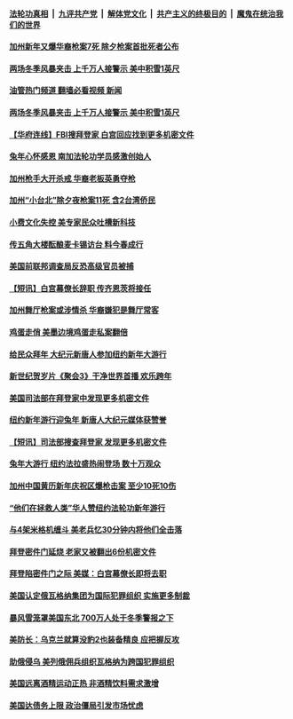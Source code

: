 ####  [法轮功真相](../../../../basic/blob/master/README.md?t=01250412) &nbsp;|&nbsp; [九评共产党](../../../../9ping.md/blob/master/README.md?t=01250412) &nbsp;|&nbsp; [解体党文化](../../../../jtdwh.md/blob/master/README.md?t=01250412)  &nbsp;|&nbsp; [共产主义的终极目的](../../../../gczydzjmd.md/blob/master/README.md?t=01250412) &nbsp;|&nbsp; [魔鬼在统治我们的世界](../../../../mgztzwmdsj.md/blob/master/README.md?t=01250412) 

#### [加州新年又爆华裔枪案7死 除夕枪案首批死者公布](../pages/prog203/a103633814.md?t=01250412) 


#### [两场冬季风暴夹击 上千万人接警示 美中积雪1英尺](../pages/prog203/a103633217.md?t=01250412) 
#### [油管热门频道 翻墙必看视频 新闻](http://129.146.143.75:81/youtube.html?01250412)
#### [两场冬季风暴夹击 上千万人接警示 美中积雪1英尺](../pages/prog203/a103633217.md?t=01250412) 

#### [【华府连线】FBI搜拜登家 白宫回应找到更多机密文件](../pages/prog203/a103633218.md?t=01250412) 

#### [兔年心怀感恩 南加法轮功学员感激创始人](../pages/prog203/a103633235.md?t=01250412) 

#### [加州枪手大开杀戒 华裔老板英勇夺枪](../pages/prog203/a103633215.md?t=01250412) 

#### [加州“小台北”除夕夜枪案11死 含2台湾侨民](../pages/prog203/a103633197.md?t=01250412) 

#### [小费文化失控 美专家民众吐槽新科技](../pages/prog203/a103633157.md?t=01250412) 

#### [传五角大楼酝酿麦卡锡访台 料今春成行](../pages/prog203/a103633150.md?t=01250412) 

#### [美国前联邦调查局反恐高级官员被捕](../pages/prog203/a103633063.md?t=01250412) 

#### [【短讯】白宫幕僚长辞职 传齐恩茨将接任](../pages/prog203/a103632960.md?t=01250412) 

#### [加州舞厅枪案或涉情杀 华裔嫌犯是舞厅常客](../pages/prog203/a103632862.md?t=01250412) 

#### [鸡蛋走俏 美墨边境鸡蛋走私案翻倍](../pages/prog203/a103632668.md?t=01250412) 

#### [给民众拜年 大纪元新唐人参加纽约新年大游行](../pages/prog203/a103632614.md?t=01250412) 

#### [新世纪贺岁片《聚会3》干净世界首播 欢乐跨年](../pages/prog203/a103632366.md?t=01250412) 

#### [美国司法部在拜登家中发现更多机密文件](../pages/prog203/a103632132.md?t=01250412) 

#### [纽约新年游行迎兔年 新唐人大纪元媒体获赞誉](../pages/prog203/a103631934.md?t=01250412) 

#### [【短讯】司法部搜查拜登家 发现更多机密文件](../pages/prog203/a103631715.md?t=01250412) 

#### [兔年大游行 纽约法拉盛热闹登场 数十万观众](../pages/prog203/a103631709.md?t=01250412) 

#### [加州中国黄历新年庆祝区爆枪击案 至少10死10伤](../pages/prog203/a103631706.md?t=01250412) 

#### [“他们在拯救人类”华人赞纽约法轮功新年游行](../pages/prog203/a103631624.md?t=01250412) 

#### [与4架米格机缠斗 美老兵忆30分钟内将他们全击落](../pages/prog203/a103631166.md?t=01250412) 

#### [拜登密件门延烧 老家又被翻出6份机密文件](../pages/prog203/a103631121.md?t=01250412) 

#### [拜登陷密件门之际 美媒：白宫幕僚长即将去职](../pages/prog203/a103631116.md?t=01250412) 

#### [美国认定俄瓦格纳集团为国际犯罪组织 实施更多制裁](../pages/prog203/a103630996.md?t=01250412) 

#### [暴风雪笼罩美国东北 700万人处于冬季警报之下](../pages/prog203/a103630705.md?t=01250412) 

#### [美防长：乌克兰就算没豹2也装备精良 应把握反攻](../pages/prog203/a103630448.md?t=01250412) 

#### [助俄侵乌 美列俄佣兵组织瓦格纳为跨国犯罪组织](../pages/prog203/a103630373.md?t=01250412) 

#### [美国远离酒精运动正热 非酒精饮料需求激增](../pages/prog203/a103629035.md?t=01250412) 

#### [美国达债务上限 政治僵局引发市场忧虑](../pages/prog203/a103629024.md?t=01250412) 

<img src='http://gfw-breaker.win/goodnews/indexes/prog203.md' width='0px' height='0px'/>
